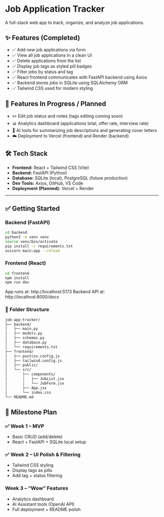 # Job Application Tracker

A full-stack web app to track, organize, and analyze job applications.

## ✨ Features (Completed)
- ✅ Add new job applications via form
- ✅ View all job applications in a clean UI
- ✅ Delete applications from the list
- ✅ Display job tags as styled pill badges
- ✅ Filter jobs by status and tag
- ✅ React frontend communicates with FastAPI backend using Axios
- ✅ Backend stores jobs in SQLite using SQLAlchemy ORM
- ✅ Tailwind CSS used for modern styling

## 🚧 Features In Progress / Planned
- ✏️ Edit job status and notes (tags editing coming soon)
- 📊 Analytics dashboard (applications total, offer rate, interview rate)
- 🤖 AI tools for summarizing job descriptions and generating cover letters
- ☁️ Deployment to Vercel (frontend) and Render (backend)

## 🛠 Tech Stack
- **Frontend:** React + Tailwind CSS (Vite)
- **Backend:** FastAPI (Python)
- **Database:** SQLite (local), PostgreSQL (future production)
- **Dev Tools:** Axios, GitHub, VS Code
- **Deployment (Planned):** Vercel + Render

---

## ✅ Getting Started

### Backend (FastAPI)

```bash
cd backend
python3 -m venv venv
source venv/bin/activate
pip install -r requirements.txt
uvicorn main:app --reload
```

### Frontend (React)
```bash
cd frontend
npm install
npm run dev
```
App runs at: http://localhost:5173
Backend API at: http://localhost:8000/docs

### 📁 Folder Structure
```bash
job-app-tracker/
├── backend/
│   ├── main.py
│   ├── models.py
│   ├── schemas.py
│   ├── database.py
│   └── requirements.txt
├── frontend/
│   ├── postcss.config.js
│   ├── tailwind.config.js
│   ├── public/
│   └── src/
│       ├── components/
│       │   ├── JobList.jsx
│       │   └── JobForm.jsx
│       ├── App.jsx
│       └── index.css
└── README.md
```

## 📅 Milestone Plan

### ✅ Week 1 – MVP
- Basic CRUD (add/delete)
- React + FastAPI + SQLite local setup

### ✅ Week 2 – UI Polish & Filtering
- Tailwind CSS styling
- Display tags as pills
- Add tag + status filtering

### Week 3 – “Wow” Features
- Analytics dashboard
- AI Assistant tools (OpenAI API)
- Full deployment + README polish